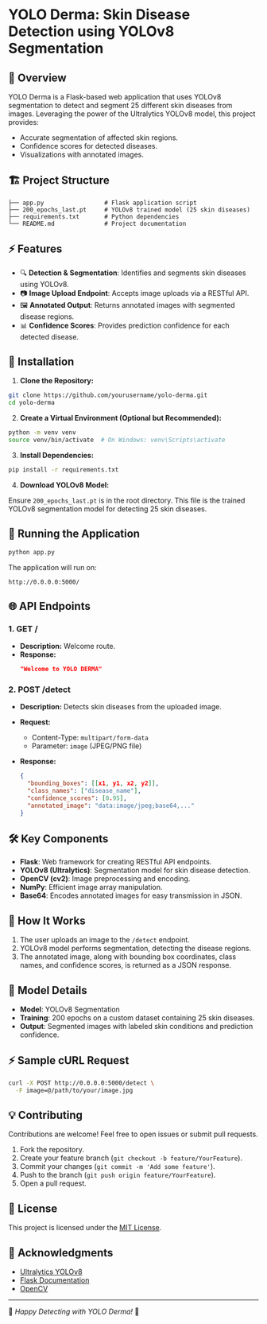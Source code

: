# YOLO Derma: Skin Disease Detection using YOLOv8 Segmentation

## 🚀 Overview

YOLO Derma is a Flask-based web application that uses YOLOv8 segmentation to detect and segment 25 different skin diseases from images. Leveraging the power of the Ultralytics YOLOv8 model, this project provides:

- Accurate segmentation of affected skin regions.
- Confidence scores for detected diseases.
- Visualizations with annotated images.

## 🏗️ Project Structure

```
├── app.py                 # Flask application script
├── 200_epochs_last.pt     # YOLOv8 trained model (25 skin diseases)
├── requirements.txt       # Python dependencies
└── README.md              # Project documentation
```

## ⚡ Features

- 🔍 **Detection & Segmentation**: Identifies and segments skin diseases using YOLOv8.
- 📷 **Image Upload Endpoint**: Accepts image uploads via a RESTful API.
- 🖼️ **Annotated Output**: Returns annotated images with segmented disease regions.
- 📊 **Confidence Scores**: Provides prediction confidence for each detected disease.

## 🔧 Installation

1. **Clone the Repository:**

```bash
git clone https://github.com/yourusername/yolo-derma.git
cd yolo-derma
```

2. **Create a Virtual Environment (Optional but Recommended):**

```bash
python -m venv venv
source venv/bin/activate  # On Windows: venv\Scripts\activate
```

3. **Install Dependencies:**

```bash
pip install -r requirements.txt
```

4. **Download YOLOv8 Model:**

Ensure `200_epochs_last.pt` is in the root directory. This file is the trained YOLOv8 segmentation model for detecting 25 skin diseases.

## 🚀 Running the Application

```bash
python app.py
```

The application will run on:

```
http://0.0.0.0:5000/
```

## 🌐 API Endpoints

### 1. **GET /**
- **Description:** Welcome route.
- **Response:**
  ```json
  "Welcome to YOLO DERMA"
  ```

### 2. **POST /detect**
- **Description:** Detects skin diseases from the uploaded image.
- **Request:**
  - Content-Type: `multipart/form-data`
  - Parameter: `image` (JPEG/PNG file)

- **Response:**
  ```json
  {
    "bounding_boxes": [[x1, y1, x2, y2]],
    "class_names": ["disease_name"],
    "confidence_scores": [0.95],
    "annotated_image": "data:image/jpeg;base64,..."
  }
  ```

## 🛠️ Key Components

- **Flask**: Web framework for creating RESTful API endpoints.
- **YOLOv8 (Ultralytics)**: Segmentation model for skin disease detection.
- **OpenCV (cv2)**: Image preprocessing and encoding.
- **NumPy**: Efficient image array manipulation.
- **Base64**: Encodes annotated images for easy transmission in JSON.

## 📜 How It Works

1. The user uploads an image to the `/detect` endpoint.
2. YOLOv8 model performs segmentation, detecting the disease regions.
3. The annotated image, along with bounding box coordinates, class names, and confidence scores, is returned as a JSON response.

## 🎯 Model Details

- **Model**: YOLOv8 Segmentation
- **Training**: 200 epochs on a custom dataset containing 25 skin diseases.
- **Output**: Segmented images with labeled skin conditions and prediction confidence.

## ⚡ Sample cURL Request

```bash
curl -X POST http://0.0.0.0:5000/detect \
  -F image=@/path/to/your/image.jpg
```

## 💡 Contributing

Contributions are welcome! Feel free to open issues or submit pull requests.

1. Fork the repository.
2. Create your feature branch (`git checkout -b feature/YourFeature`).
3. Commit your changes (`git commit -m 'Add some feature'`).
4. Push to the branch (`git push origin feature/YourFeature`).
5. Open a pull request.

## 📝 License

This project is licensed under the [MIT License](LICENSE).

## 🙌 Acknowledgments

- [Ultralytics YOLOv8](https://github.com/ultralytics/ultralytics)
- [Flask Documentation](https://flask.palletsprojects.com/)
- [OpenCV](https://opencv.org/)

---

🌟 *Happy Detecting with YOLO Derma!* 🌟

